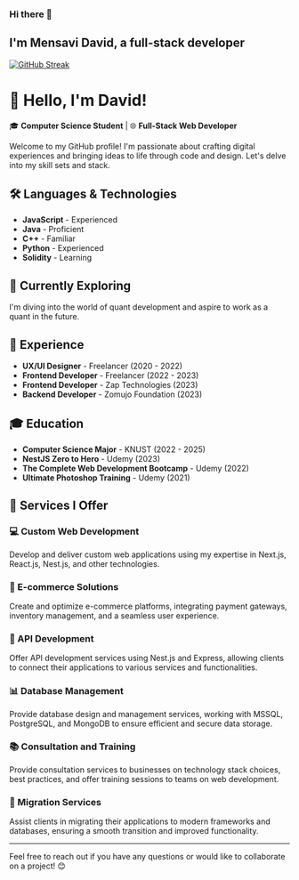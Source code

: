 ### Hi there 👋
## I'm Mensavi David, a full-stack developer
[![GitHub Streak](https://streak-stats.demolab.com/?user=dm-mensavi&theme=dark)](https://git.io/streak-stats)

# 👋 Hello, I'm David!

🎓 **Computer Science Student** | 🌐 **Full-Stack Web Developer**

Welcome to my GitHub profile! I'm passionate about crafting digital experiences and bringing ideas to life through code and design. Let's delve into my skill sets and stack.

## 🛠️ Languages & Technologies

- **JavaScript** - Experienced
- **Java** - Proficient
- **C++** - Familiar
- **Python** - Experienced
- **Solidity** - Learning

## 🚀 Currently Exploring

I'm diving into the world of quant development and aspire to work as a quant in the future.

## 💼 Experience

- **UX/UI Designer** - Freelancer (2020 - 2022)
- **Frontend Developer** - Freelancer (2022 - 2023)
- **Frontend Developer** - Zap Technologies (2023)
- **Backend Developer** - Zomujo Foundation (2023)

## 🎓 Education

- **Computer Science Major** - KNUST (2022 - 2025)
- **NestJS Zero to Hero** - Udemy (2023)
- **The Complete Web Development Bootcamp** - Udemy (2022)
- **Ultimate Photoshop Training** - Udemy (2021)

## 🌟 Services I Offer

### 💻 Custom Web Development
Develop and deliver custom web applications using my expertise in Next.js, React.js, Nest.js, and other technologies.

### 🛒 E-commerce Solutions
Create and optimize e-commerce platforms, integrating payment gateways, inventory management, and a seamless user experience.

### 🔗 API Development
Offer API development services using Nest.js and Express, allowing clients to connect their applications to various services and functionalities.

### 📊 Database Management
Provide database design and management services, working with MSSQL, PostgreSQL, and MongoDB to ensure efficient and secure data storage.

### 📚 Consultation and Training
Provide consultation services to businesses on technology stack choices, best practices, and offer training sessions to teams on web development.

### 🔄 Migration Services
Assist clients in migrating their applications to modern frameworks and databases, ensuring a smooth transition and improved functionality.

---

Feel free to reach out if you have any questions or would like to collaborate on a project! 😊
